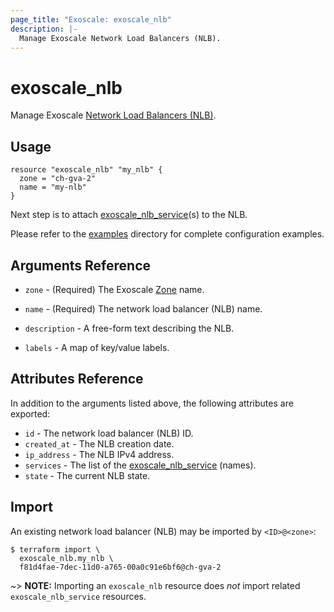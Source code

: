 ```yaml
---
page_title: "Exoscale: exoscale_nlb"
description: |-
  Manage Exoscale Network Load Balancers (NLB).
---
```


# exoscale\_nlb

Manage Exoscale [Network Load Balancers (NLB)](https://community.exoscale.com/documentation/compute/network-load-balancer/).


## Usage

```hcl
resource "exoscale_nlb" "my_nlb" {
  zone = "ch-gva-2"
  name = "my-nlb"
}
```

Next step is to attach [exoscale_nlb_service](./nlb_service.md)(s) to the NLB.

Please refer to the [examples](https://github.com/exoscale/terraform-provider-exoscale/tree/master/examples/)
directory for complete configuration examples.


## Arguments Reference

[zone]: https://www.exoscale.com/datacenters/

* `zone` - (Required) The Exoscale [Zone][zone] name.
* `name` - (Required) The network load balancer (NLB) name.

* `description` - A free-form text describing the NLB.
* `labels` - A map of key/value labels.


## Attributes Reference

In addition to the arguments listed above, the following attributes are exported:

* `id` - The network load balancer (NLB) ID.
* `created_at` - The NLB creation date.
* `ip_address` - The NLB IPv4 address.
* `services` - The list of the [exoscale_nlb_service](./nlb_service.md) (names).
* `state` - The current NLB state.


## Import

An existing network load balancer (NLB) may be imported by `<ID>@<zone>`:

```console
$ terraform import \
  exoscale_nlb.my_nlb \
  f81d4fae-7dec-11d0-a765-00a0c91e6bf6@ch-gva-2
```

~> **NOTE:** Importing an `exoscale_nlb` resource does _not_ import related `exoscale_nlb_service` resources.
